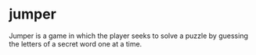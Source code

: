 # jumper
Jumper is a game in which the player seeks to solve a puzzle by guessing the letters of a secret word one at a time.
